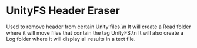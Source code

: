 # UnityFS Header Eraser
Used to remove header from certain Unity files.\n
It will create a Read folder where it will move files that contain the tag UnityFS.\n
It will also create a Log folder where it will display all results in a text file.
